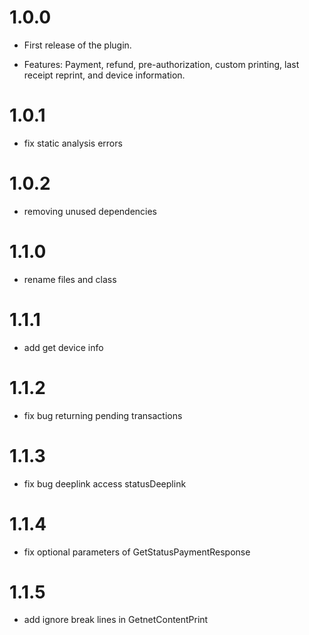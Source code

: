 # 1.0.0
* First release of the plugin.

* Features: Payment, refund, pre-authorization, custom printing, last receipt reprint, and device information.

# 1.0.1

* fix static analysis errors

# 1.0.2

* removing unused dependencies

# 1.1.0

* rename files and class

# 1.1.1
* add get device info

# 1.1.2
* fix bug returning pending transactions

# 1.1.3
* fix bug deeplink access statusDeeplink

# 1.1.4
* fix optional parameters of GetStatusPaymentResponse

# 1.1.5
* add ignore break lines in GetnetContentPrint